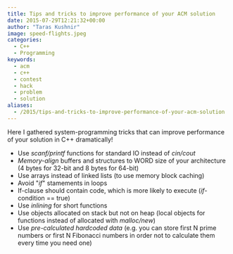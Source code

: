 ```yaml
---
title: Tips and tricks to improve performance of your ACM solution
date: 2015-07-29T12:21:32+00:00
author: "Taras Kushnir"
image: speed-flights.jpeg
categories:
  - C++
  - Programming
keywords:
  - acm
  - c++
  - contest
  - hack
  - problem
  - solution
aliases:
  - /2015/tips-and-tricks-to-improve-performance-of-your-acm-solution
---
```

Here I gathered system-programming tricks that can improve performance of your solution in C++ dramatically!

  * Use _scanf/printf_ functions for standard IO instead of _cin/cout_
  * _Memory-align_ buffers and structures to WORD size of your architecture (4 bytes for 32-bit and 8 bytes for 64-bit)
  * Use arrays instead of linked lists (to use memory block caching)
  * Avoid "_if_" stamements in loops
  * If-clause should contain code, which is more likely to execute (_if_-condition == true)
  * Use _inlining_ for short functions
  * Use objects allocated on stack but not on heap (local objects for functions instead of allocated with _malloc/new_)
  * Use _pre-calculated hardcoded data_ (e.g. you can store first N prime numbers or first N Fibonacci numbers in order not to calculate them every time you need one)
